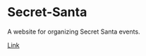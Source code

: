 # Secret-Santa
A website for organizing Secret Santa events.

[Link](secret-santa-hriys.ondigitalocean.app)
